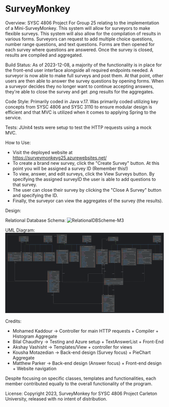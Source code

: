 # SurveyMonkey
Overview: SYSC 4806 Project For Group 25 relating to the implementation of a Mini-SurveyMonkey. This system will allow for surveyors to make flexible surveys. This system will also allow for the compilation of results in various forms. Surveyors can request to add multiple choice questions, number range questions, and text questions. Forms are then opened for each survey where questions are answered. Once the survey is closed, results are compiled and aggregated. 

Build Status: As of 2023-12-08, a majority of the functionality is in place for the front-end user interface alongside all required endpoints needed. A surveyor is now able to make full surveys and post them. At that point, other users are then able to answer the survey questions by opening forms. When a surveyor decides they no longer want to continue accepting answers, they're able to close the survey and get .png results for the aggregates.

Code Style: Primarily coded in Java v.17. Was primarily coded utilizing key concepts from SYSC 4806 and SYSC 3110 to ensure modular design is efficient and that MVC is utilized when it comes to applying Spring to the service. 

Tests: JUnit4 tests were setup to test the HTTP requests using a mock MVC. 

How to Use:

- Visit the deployed website at https://surveymonkeyg25.azurewebsites.net/
- To create a brand new survey, click the "Create Survey" button. At this point you will be assigned a survey ID (Remember this!)
- To view, answer, and edit surveys, click the View Surveys button. By specifying the assigned surveyID the user is able to add questions to that survey.
- The user can close their survey by clicking the "Close A Survey" button and specifying the ID.
- Finally, the surveyor can view the aggregates of the survey (the results).

Design:

Relational Database Schema:
![RelationalDBScheme-M3](https://github.com/momokaddour/SurveyMonkey/assets/76971449/3ddf14d7-fd5e-4f82-bce7-d36c532cae1c)


UML Diagram:
![UML-M3.png](Diagrams%2FUML-M3.png)

Credits:

- Mohamed Kaddour -> Controller for main HTTP requests + Compiler + Histogram Aggregate
- Bilal Chaudhry -> Testing and Azure setup + TextAnswerList + Front-End
- Akshay Vashisht -> Templates/View + controller for views
- Kousha Motazedian -> Back-end design (Survey focus) + PieChart Aggregate
- Matthew Parker -> Back-end design (Answer focus) + Front-end design + Website navigation

Despite focusing on specific classes, templates and functionalities, each member contributed equally to the overall functionality of the program.

License: Copyright 2023, SurveyMonkey for SYSC 4806 Project Carleton University, released with no intent of distribution.
